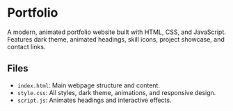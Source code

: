 # Portfolio

A modern, animated portfolio website built with HTML, CSS, and JavaScript. Features dark theme, animated headings, skill icons, project showcase, and contact links.

## Files

- `index.html`: Main webpage structure and content.
- `style.css`: All styles, dark theme, animations, and responsive design.
- `script.js`: Animates headings and interactive effects.
